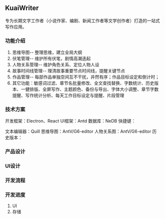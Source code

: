 ## KuaiWriter

专为长期文字工作者（小说作家、编剧、新闻工作者等文学创作者）打造的一站式写作应用。

### 功能介绍

1. 思维导图-- 整理思维，建立全局大纲
1. 伏笔管理-- 维护所有伏笔，剧情高潮迭起
1. 人物关系管理-- 维护角色关系、定位人物人设
1. 故事时间线管理-- 理清故事重要节点时间线，提醒关键节点
1. 作品管理-- 每部作品单独空间互不干扰，井然有序；作品目标设定和倒计时；
1. 其它功能：敏感词过滤、章节名批量修改、全文查找替换、字数统计、历史版本、一健排版、全屏写作、主题颜色、备份与导出、字体大小调整、章节字数提醒、写作统计分析、每天工作目标设定与提醒、片段管理


### 技术方案

开发框架：Electron、React
UI框架：Antd
数据库：NeDB
快捷键：

文本编辑器：Quill
思维导图：AntV/G6-editor
人物关系图：AntV/G6-editor
历史版本：

### 产品设计



### UI设计



### 开发流程


### 开发进度
1. UI
1. 存储

